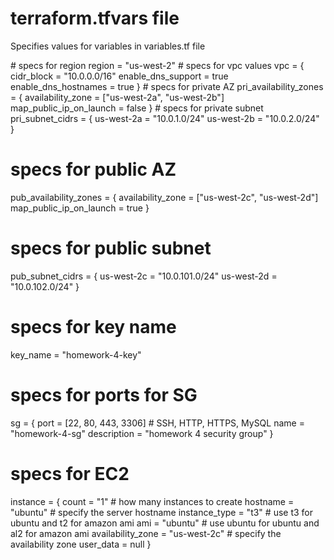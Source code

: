 # terraform.tfvars file

Specifies values for variables in variables.tf file

<hcl >
# specs for region
region = "us-west-2"

<hcl >
# specs for vpc values
vpc = {
  cidr_block           = "10.0.0.0/16"
  enable_dns_support   = true
  enable_dns_hostnames = true
}

<hcl >
# specs for private AZ
pri_availability_zones = {
  availability_zone       = ["us-west-2a", "us-west-2b"]
  map_public_ip_on_launch = false
}
<hcl >
# specs for private  subnet
pri_subnet_cidrs = {
  us-west-2a = "10.0.1.0/24"
  us-west-2b = "10.0.2.0/24"
}

# specs for public AZ
pub_availability_zones = {
  availability_zone       = ["us-west-2c", "us-west-2d"]
  map_public_ip_on_launch = true
}

# specs for public subnet
pub_subnet_cidrs = {
  us-west-2c = "10.0.101.0/24"
  us-west-2d = "10.0.102.0/24"
}

# specs for key name
key_name = "homework-4-key"

# specs for ports for SG
sg = {
  port        = [22, 80, 443, 3306] # SSH, HTTP, HTTPS, MySQL
  name        = "homework-4-sg"
  description = "homework 4 security group"
}

# specs for EC2
instance = {
  count             = "1"          # how many instances to create
  hostname          = "ubuntu"     # specify the server hostname
  instance_type     = "t3"         # use t3 for ubuntu and t2 for amazon ami 
  ami               = "ubuntu"     # use ubuntu for ubuntu and al2 for amazon ami
  availability_zone = "us-west-2c" # specify the availability zone
  user_data         = null
}
</hcl>